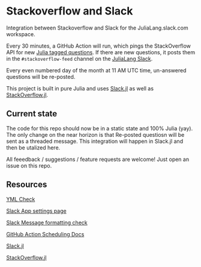 # Stackoverflow and Slack
Integration between Stackoverflow and Slack for the JuliaLang.slack.com workspace. 

Every 30 minutes, a GitHub Action will run, which pings the StackOverflow API for new [Julia tagged questions](https://stackoverflow.com/questions/tagged/julia). 
If there are new questions, it posts them in the `#stackoverflow-feed` channel on the [JuliaLang Slack](https://slackinvite.julialang.org).

Every even numbered day of the month at 11 AM UTC time, un-answered questions will be re-posted. 

This project is built in pure Julia and uses [Slack.jl](https://github.com/logankilpatrick/Slack.jl) as well as [StackOverflow.jl](https://github.com/logankilpatrick/StackOverflow.jl). 

## Current state

The code for this repo should now be in a static state and 100% Julia (yay). The only change on the near horizon is that Re-posted questiosn will be sent as a threaded message. This integration will happen in Slack.jl and then be utalized here. 

All feeedback / suggestions / feature requests are welcome! Just open an issue on this repo. 


## Resources
[YML Check](https://yamlchecker.com)

[Slack App settings page](https://api.slack.com/apps/AN12MEVDH/general?)

[Slack Message formatting check](https://api.slack.com/docs/messages/builder?msg=%7B%22text%22%3A%20%22This%20is%20a%20line%20of%20text.%5CnAnd%20this%20is%20another%20one.%22%7D)

[GitHub Action Scheduling Docs](https://help.github.com/en/articles/events-that-trigger-workflows#scheduled-events-schedule)

[Slack.jl](https://github.com/logankilpatrick/Slack.jl)

[StackOverflow.jl](https://github.com/logankilpatrick/StackOverflow.jl)
